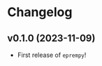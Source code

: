 <!-- Note to developers: version subheadings should have the form vX.Y.Z (YYYY-MM-DD) -->

# Changelog

<!--next-version-placeholder-->

## v0.1.0 (2023-11-09)

- First release of `eprempy`!
